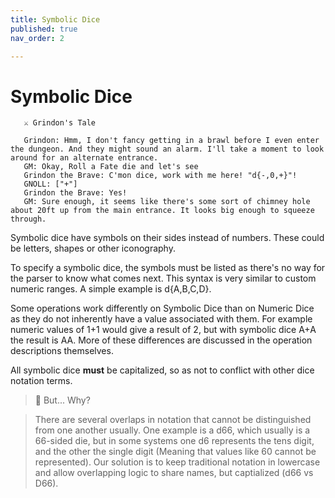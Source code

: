 ```yaml
---
title: Symbolic Dice
published: true
nav_order: 2

---
```


# Symbolic Dice

```
   ⚔️ Grindon's Tale
   
   Grindon: Hmm, I don't fancy getting in a brawl before I even enter the dungeon. And they might sound an alarm. I'll take a moment to look around for an alternate entrance.
   GM: Okay, Roll a Fate die and let's see
   Grindon the Brave: C'mon dice, work with me here! "d{-,0,+}"!
   GNOLL: ["+"]
   Grindon the Brave: Yes! 
   GM: Sure enough, it seems like there's some sort of chimney hole about 20ft up from the main entrance. It looks big enough to squeeze through.
```

Symbolic dice have symbols on their sides instead of numbers. These could be letters, shapes or other iconography.

To specify a symbolic dice, the symbols must be listed as there's no way for the parser to know what comes next. This syntax is very similar to custom numeric ranges. A simple example is d{A,B,C,D}.

Some operations work differently on Symbolic Dice than on Numeric Dice as they do not inherently have a value associated with them. For example numeric values of 1+1 would give a result of 2, but with symbolic dice A+A the result is AA. More of these differences are discussed in the operation descriptions themselves.

All symbolic dice **must** be capitalized, so as not to conflict with other dice notation terms.

> 🤔 But... Why?

> There are several overlaps in notation that cannot be distinguished from one another usually.
> One example is a d66, which usually is a 66-sided die, but in some systems one d6 represents the tens digit, and the other the single digit (Meaning that values like 60 cannot be represented). Our solution is to keep traditional notation in lowercase and allow overlapping logic to share names, but captialized (d66 vs D66).